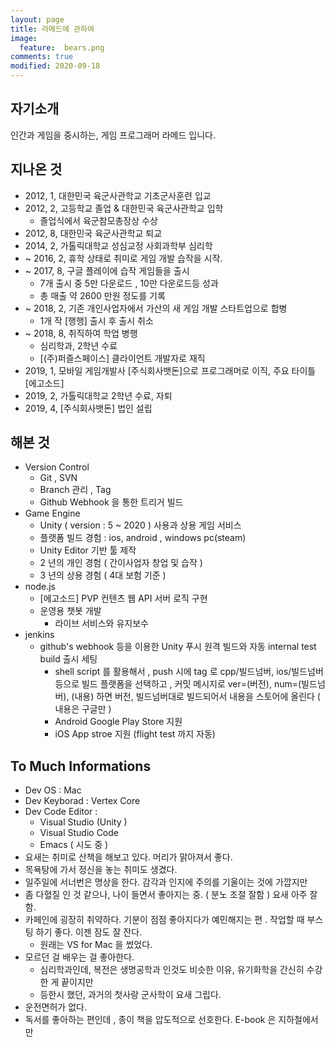 ```yaml
---
layout: page
title: 라메드에 관하여
image:
  feature:  bears.png
comments: true
modified: 2020-09-18
---
```


## 자기소개

인간과 게임을 중시하는,
게임 프로그래머 라메드 입니다.  
 
## 지나온 것

- 2012, 1, 대한민국 육군사관학교 기초군사훈련 입교
- 2012, 2, 고등학교 졸업 & 대한민국 육군사관학교 입학 
  - 졸업식에서 육군참모총장상 수상 
- 2012, 8, 대한민국 육군사관학교 퇴교
- 2014, 2, 가톨릭대학교 성심교정 사회과학부 심리학 
- ~ 2016, 2, 휴학 상태로 취미로 게임 개발 습작을 시작.
- ~ 2017, 8, 구글 플레이에 습작 게임들을 출시
  - 7개 출시 중 5만 다운로드 , 10만 다운로드등 성과
  - 총 매출 약 2600 만원 정도를 기록
- ~ 2018, 2, 기존 개인사업자에서 가산의 새 게임 개발 스타트업으로 합병
  - 1개 작 [행행] 출시 후 출시 취소
- ~ 2018, 8, 취직하여 학업 병행
  - 심리학과, 2학년 수료
  - [(주)퍼즐스페이스] 클라이언트 개발자로 재직  
- 2019, 1, 모바일 게임개발사 [주식회사뱃돈]으로 프로그래머로 이직, 주요 타이틀 [에고소드]
- 2019, 2, 가톨릭대학교 2학년 수료, 자퇴
- 2019, 4, [주식회사뱃돈] 법인 설립

## 해본 것 
- Version Control
  - Git , SVN 
  - Branch 관리 , Tag 
  - Github Webhook 을 통한 트리거 빌드 
- Game Engine
  - Unity ( version : 5 ~ 2020 ) 사용과 상용 게임 서비스
  - 플랫폼 빌드 경험 : ios, android , windows pc(steam)
  - Unity Editor 기반 툴 제작
  - 2 년의 개인 경험 ( 간이사업자 창업 및 습작 )
  - 3 년의 상용 경험 ( 4대 보험 기준 )
- node.js 
  - [에고소드] PVP 컨텐츠 웹 API 서버 로직 구현 
  - 운영용 챗봇 개발
	- 라이브 서비스와 유지보수 
- jenkins 
  - github's webhook 등을 이용한 Unity 푸시 원격 빌드와 자동 internal test build 출시 세팅
    - shell script 를 활용해서 , push 시에 tag 로 cpp/빌드넘버, ios/빌드넘버 등으로 빌드 플랫폼을 선택하고 , 커밋 메시지로 ver=(버전), num=(빌드넘버), (내용) 하면 버전, 빌드넘버대로 빌드되어서 내용을 스토어에 올린다 ( 내용은 구글만 )
    - Android Google Play Store 지원 
    - iOS App stroe 지원 (flight test 까지 자동)


## To Much Informations
- Dev OS : Mac 
- Dev Keyborad : Vertex Core
- Dev Code Editor :
  - Visual Studio (Unity )
  - Visual Studio Code
  - Emacs ( 시도 중 )
- 요새는 취미로 산책을 해보고 있다. 머리가 맑아져서 좋다. 
- 목욕탕에 가서 정신을 놓는 취미도 생겼다. 
- 일주일에 서너번은 명상을 한다. 감각과 인지에 주의를 기울이는 것에 가깝지만 
- 좀 다혈질 인 것 같으나, 나이 들면서 좋아지는 중. ( 분노 조절 잘함 ) 요새 아주 잘함. 
- 카페인에 굉장히 취약하다. 기분이 점점 좋아지다가 예민해지는 편 . 작업할 때 부스팅 하기 좋다. 이젠 잠도 잘 잔다.
  - 원래는 VS for Mac 을 썼었다. 
- 모르던 걸 배우는 걸 좋아한다. 
  - 심리학과인데, 복전은 생명공학과 인것도 비슷한 이유, 유기화학을 간신히 수강한 게 끝이지만 
  - 등한시 했던, 과거의 첫사랑 군사학이 요새 그립다. 
- 운전면허가 없다. 
- 독서를 좋아하는 편인데 , 종이 책을 압도적으로 선호한다. E-book 은 지하철에서만 
